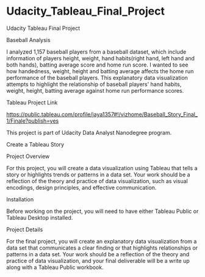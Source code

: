 # Udacity_Tableau_Final_Project
Udacity Tableau  Final Project

Baseball Analysis

I analyzed 1,157 baseball players from a baseball dataset, which include information of players height,
weight, hand habits(right hand, left hand and both hands), batting average score and home run score.
I wanted to see how handedness, weight, height and batting average affects the home run performance of the 
baseball players.  This explanatory data visualization attempts to highlight the relationship of baseball players' hand habits,
weight, height, batting average against home run performance scores. 

Tableau Project Link

https://public.tableau.com/profile/jaya1357#!/vizhome/Baseball_Story_Final_1/Finale?publish=yes

This project is part of Udacity Data Analyst Nanodegree program.

Create a Tableau Story

Project Overview

For this project, you will create a data visualization using Tableau that tells a story or highlights 
trends or patterns in a data set. Your work should be a reflection of the theory and practice of 
data visualization, such as visual encodings, design principles, and effective communication.

Installation

Before working on the project, you will need to have either Tableau Public or Tableau Desktop installed.

Project Details

For the final project, you will create an explanatory data visualization from a data set that communicates 
a clear finding or that highlights relationships or patterns in a data set. Your work should be a reflection
of the theory and practice of data visualization, and your final deliverable will be a write up along with a 
Tableau Public workbook.



